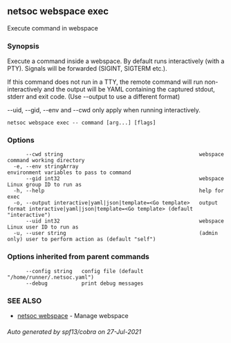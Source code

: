 ## netsoc webspace exec

Execute command in webspace

### Synopsis

Execute a command inside a webspace. By default runs interactively
(with a PTY). Signals will be forwarded (SIGINT, SIGTERM etc.).

If this command does not run in a TTY, the remote command will run
non-interactively and the output will be YAML containing the
captured stdout, stderr and exit code. (Use --output to use a
different format)

--uid, --gid, --env and --cwd only apply when running interactively.


```
netsoc webspace exec -- command [arg...] [flags]
```

### Options

```
      --cwd string                                            webspace command working directory
  -e, --env stringArray                                       environment variables to pass to command
      --gid int32                                             webspace Linux group ID to run as
  -h, --help                                                  help for exec
  -o, --output interactive|yaml|json|template=<Go template>   output format interactive|yaml|json|template=<Go template> (default "interactive")
      --uid int32                                             webspace Linux user ID to run as
  -u, --user string                                           (admin only) user to perform action as (default "self")
```

### Options inherited from parent commands

```
      --config string   config file (default "/home/runner/.netsoc.yaml")
      --debug           print debug messages
```

### SEE ALSO

* [netsoc webspace](netsoc_webspace.md)	 - Manage webspace

###### Auto generated by spf13/cobra on 27-Jul-2021
